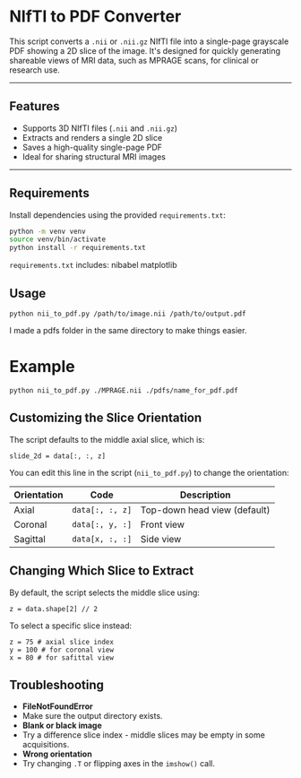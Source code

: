 # NIfTI to PDF Converter

This script converts a `.nii` or `.nii.gz` NIfTI file into a single-page grayscale PDF showing a 2D slice of the image. It's designed for quickly generating shareable views of MRI data, such as MPRAGE scans, for clinical or research use.

---

## Features

- Supports 3D NIfTI files (`.nii` and `.nii.gz`)
- Extracts and renders a single 2D slice
- Saves a high-quality single-page PDF
- Ideal for sharing structural MRI images

---

## Requirements

Install dependencies using the provided `requirements.txt`:

```bash
python -m venv venv
source venv/bin/activate
python install -r requirements.txt
```

`requirements.txt` includes:
nibabel
matplotlib

## Usage
```
python nii_to_pdf.py /path/to/image.nii /path/to/output.pdf
```
I made a pdfs folder in the same directory to make things easier.
# Example
```
python nii_to_pdf.py ./MPRAGE.nii ./pdfs/name_for_pdf.pdf
```
## Customizing the Slice Orientation
The script defaults to the middle axial slice, which is: 
```
slide_2d = data[:, :, z]
```
You can edit this line in the script (`nii_to_pdf.py`) to change the orientation:

| Orientation | Code           | Description             |
|-------------|----------------|-------------------------|
| Axial       | `data[:, :, z]` | Top-down head view (default) |
| Coronal     | `data[:, y, :]` | Front view              |
| Sagittal    | `data[x, :, :]` | Side view               |

## Changing Which Slice to Extract
By default, the script selects the middle slice using:
```
z = data.shape[2] // 2
```
To select a specific slice instead:
```
z = 75 # axial slice index
y = 100 # for coronal view
x = 80 # for safittal view
```
## Troubleshooting
- **FileNotFoundError**
- Make sure the output directory exists.
- **Blank or black image**
- Try a difference slice index - middle slices may be empty in some acquisitions.
- **Wrong orientation**
- Try changing `.T` or flipping axes in the `imshow()` call.


